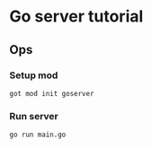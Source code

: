 # Go server tutorial

## Ops

### Setup mod

```golang
got mod init goserver
```


### Run server

```golang
go run main.go
```
